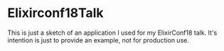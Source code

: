 # Elixirconf18Talk

This is just a sketch of an application I used for my ElixirConf18 talk. It's intention is just to provide an example, not for production use.
